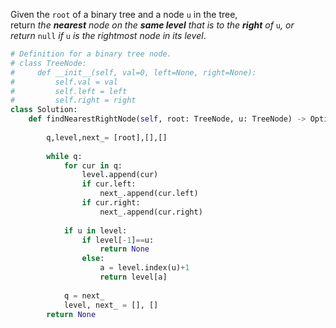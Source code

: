 Given the `root` of a binary tree and a node `u` in the tree, return _the **nearest** node on the **same level** that is to the **right** of_ `u`_, or return_ `null` _if_ `u` _is the rightmost node in its level_.

```python
# Definition for a binary tree node.
# class TreeNode:
#     def __init__(self, val=0, left=None, right=None):
#         self.val = val
#         self.left = left
#         self.right = right
class Solution:
    def findNearestRightNode(self, root: TreeNode, u: TreeNode) -> Optional[TreeNode]:
        
        q,level,next_= [root],[],[]
        
        while q:
            for cur in q:
                level.append(cur)
                if cur.left:
                    next_.append(cur.left)
                if cur.right:
                    next_.append(cur.right)
                
            if u in level:
                if level[-1]==u:
                    return None
                else:
                    a = level.index(u)+1
                    return level[a]
                
            q = next_
            level, next_ = [], []
        return None
```
